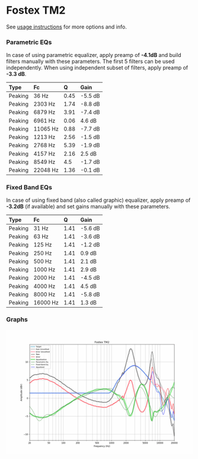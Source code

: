 # Fostex TM2
See [usage instructions](https://github.com/jaakkopasanen/AutoEq#usage) for more options and info.

### Parametric EQs
In case of using parametric equalizer, apply preamp of **-4.1dB** and build filters manually
with these parameters. The first 5 filters can be used independently.
When using independent subset of filters, apply preamp of **-3.3 dB**.

| Type    | Fc       |    Q | Gain    |
|:--------|:---------|:-----|:--------|
| Peaking | 36 Hz    | 0.45 | -5.5 dB |
| Peaking | 2303 Hz  | 1.74 | -8.8 dB |
| Peaking | 6879 Hz  | 3.91 | -7.4 dB |
| Peaking | 6961 Hz  | 0.06 | 4.6 dB  |
| Peaking | 11065 Hz | 0.88 | -7.7 dB |
| Peaking | 1213 Hz  | 2.56 | -1.5 dB |
| Peaking | 2768 Hz  | 5.39 | -1.9 dB |
| Peaking | 4157 Hz  | 2.16 | 2.5 dB  |
| Peaking | 8549 Hz  | 4.5  | -1.7 dB |
| Peaking | 22048 Hz | 1.36 | -0.1 dB |

### Fixed Band EQs
In case of using fixed band (also called graphic) equalizer, apply preamp of **-3.2dB**
(if available) and set gains manually with these parameters.

| Type    | Fc       |    Q | Gain    |
|:--------|:---------|:-----|:--------|
| Peaking | 31 Hz    | 1.41 | -5.6 dB |
| Peaking | 63 Hz    | 1.41 | -3.6 dB |
| Peaking | 125 Hz   | 1.41 | -1.2 dB |
| Peaking | 250 Hz   | 1.41 | 0.9 dB  |
| Peaking | 500 Hz   | 1.41 | 2.1 dB  |
| Peaking | 1000 Hz  | 1.41 | 2.9 dB  |
| Peaking | 2000 Hz  | 1.41 | -4.5 dB |
| Peaking | 4000 Hz  | 1.41 | 4.5 dB  |
| Peaking | 8000 Hz  | 1.41 | -5.8 dB |
| Peaking | 16000 Hz | 1.41 | 1.3 dB  |

### Graphs
![](./Fostex%20TM2.png)
